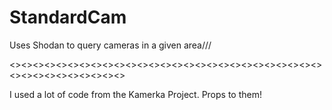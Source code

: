 # StandardCam
Uses Shodan to query cameras in a given area///

<><><><><><><><><><><><><><><><><><><><><><><><><><><><><><><><><><><><><>

I used a lot of code from the Kamerka Project. Props to them!
